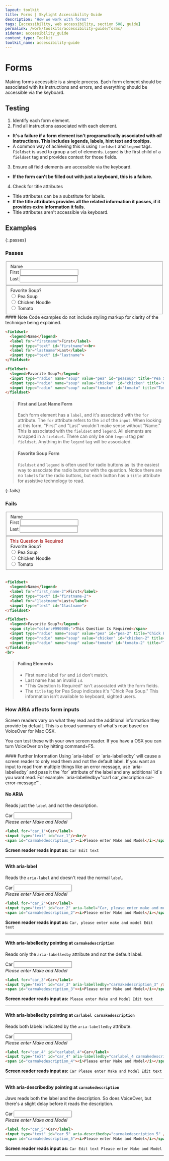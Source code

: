 ```yaml
---
layout: toolkit
title: Forms | Skylight Accessibility Guide
description: "How we work with forms"
tags: [accessibility, web accessibility, section 508, guide]
permalink: /work/toolkits/accessibility-guide/forms/
sidenav: accessibility_guide
content_type: Toolkit
toolkit_name: accessibility-guide
---
```


# Forms

Making forms accessible is a simple process. Each form element should be associated with its instructions and errors, and everything should be accessible via the keyboard.

## Testing

1. Identify each form element.
2. Find all instructions associated with each element.
  * **It's a failure if a form element isn't programatically associated with _all_ instructions. This includes legends, labels, hint text and tooltips.**
  * A common way of achieving this is using `fieldset` and `legend` tags. `Fieldset` is used to group a set of elements. `Legend` is the first child of a `fieldset` tag and provides context for those fields.
3. Ensure all field elements are accessible via the keyboard.
  * **If the form can't be filled out with just a keyboard, this is a failure.**
4. Check for title attributes
  * Title attributes can be a substitute for labels.
  * **If the title attributes provides all the related information it passes, if it provides extra information it fails.**
  * Title attributes aren't accessible via keyboard.

## Examples

{:.passes}
### Passes

<fieldset class="accessibility-fieldset form-group col-sm-8">
  <div class="row">
    <legend class="accessibility-legendcol-form-label col-sm-2 pt-0">Name</legend>
    <div class="col-sm-8">
      <div class="form-group">
        <label for="firstname">First</label>
        <input class="form-control" type="text" id="firstname">
      </div>
      <div class="form-group">
        <label for="lastname">Last</label>
        <input class="form-control" type="text" id="lastname">
      </div>
    </div>
  </div>
</fieldset>

<fieldset class="accessibility-fieldset form-group col-sm-8">
  <div class="row">
    <legend class="accessibility legend col-form-label col-sm-3 pt-0">Favorite Soup?</legend>
    <div class="col-sm-9">
      <div class="form-check">
        <input class="form-check-input" type="radio" name="soup" value="pea" id="peasoup" title="Pea Soup">
        <label class="form-check-label" for="peasoup">Pea Soup</label>
      </div>
      <div class="form-check">
        <input class="form-check-input"  type="radio" name="soup" value="chicken" id="chicken" title="Chicken Noodle">
        <label class="form-check-label" for="chicken">Chicken Noodle</label>
      </div>
      <div class="form-check">
        <input class="form-check-input" type="radio" name="soup" value="tomato" id="tomato" title="Tomato">
        <label class="form-check-label" for="tomato">Tomato</label>
      </div>
    </div>
  </div>
</fieldset>

<div class="callout--alt" markdown='1'>
#### Note
Code examples do not include styling markup for clarity of the technique being explained.
</div>

```html
<fieldset>
  <legend>Name</legend>
  <label for="firstname">First</label>
  <input type="text" id="firstname"><br>
  <label for="lastname">Last</label>
  <input type="text" id="lastname">
</fieldset>

<fieldset>
  <legend>Favorite Soup?</legend>
  <input type="radio" name="soup" value="pea" id="peasoup" title="Pea Soup"><label for="peasoup">Pea Soup</label>
  <input type="radio" name="soup" value="chicken" id="chicken" title="Chicken Noodle"><label for="chicken">Chicken Noodle</label>
  <input type="radio" name="soup" value="tomato" id="tomato" title="Tomato"><label for="tomato">Tomato</label>
</fieldset>
```

> #### First and Last Name Form
> Each form element has a ```label```, and it's associated with the ```for``` attribute. The ```for``` attribute refers to the ```id``` of the ```input```. When looking at this form, "First" and "Last" wouldn't make sense without "Name." This is associated with the ```fieldset``` and ```legend```. All elements are wrapped in a ```fieldset```. There can only be one ```legend``` tag per ```fieldset```. Anything in the ```legend``` tag will be associated.

> #### Favorite Soup Form
> ```Fieldset``` and ```legend``` is often used for radio buttons as its the easiest way to associate the radio buttons with the question. Notice there are no ```label```s for the radio buttons, but each button has a ```title``` attribute for assistive technology to read.

{:.fails}
### Fails

<fieldset class="accessibility-fieldset form-group col-sm-8">
  <div class="row">
    <legend class="accessibility-legend col-form-label col-sm-2 pt-0">Name</legend>
    <div class="col-sm-8">
      <div class="form-group">
        <label for="first_name-2">First</label>
        <input class="form-control" type="text" id="firstname-2">
      </div>
      <div class="form-group">
        <label for="1lastname">Last</label>
        <input class="form-control" type="text" id="1lastname">
      </div>
    </div>
  </div>
</fieldset>

<fieldset class="accessibility-fieldset form-group col-sm-8">
  <div class="row">
    <div class="col-sm-2"></div>
    <div class="col-sm-10">
      <span style="color:#990000;">This Question Is Required</span>
    </div>
    <legend class="accessibility-legend col-form-label col-sm-3 pt-0">Favorite Soup?</legend>
    <div class="col-sm-9">
      <div class="form-check">
        <input class="form-check-input" type="radio" name="soup" value="pea" id="pea-2" title="Chick Pea Soup">
        <label class="form-check-label" for="pea-2">Pea Soup</label>
      </div>
      <div class="form-check">
        <input class="form-check-input" type="radio" name="soup" value="chicken" id="chicken-2" title="Chicken Noodle">
        <label class="form-check-label" for="chicken-2">Chicken Noodle</label>
      </div>
      <div class="form-check">
        <input class="form-check-input" type="radio" name="soup" value="tomato" id="tomato-2" title="Tomato">
        <label class="form-check-label" for="tomato-2">Tomato</label>
      </div>
    </div>
  </div>
</fieldset>
<br>

```html
<fieldset>
  <legend>Name</legend>
  <label for="first_name-2">First</label>
  <input type="text" id="firstname-2">
  <label for="1lastname">Last</label>
  <input type="text" id="1lastname">
</fieldset>

<fieldset>
  <legend>Favorite Soup?</legend>
  <span style="color:#990000;">This Question Is Required</span>
  <input type="radio" name="soup" value="pea" id="pea-2" title="Chick Pea Soup"><label for="pea-2">Pea Soup</label>
  <input type="radio" name="soup" value="chicken" id="chicken-2" title="Chicken Noodle"><label for="chicken-2">Chicken Noodle</label>
  <input type="radio" name="soup" value="tomato" id="tomato-2" title="Tomato"><label for="tomato-2">Tomato</label>
</fieldset>
<br>
```

> #### Failing Elements
> - First name label ```for``` and ```id``` don't match.
> - Last name has an invalid ```id```.
> - "This Question Is Required" isn't associated with the form fields.
> - The ```title``` tag for Pea Soup indicates it's "Chick Pea Soup." This information isn't available to keyboard, sighted users.

### How ARIA affects form inputs

Screen readers vary on what they read and the additional information they provide by default. This is a broad summary of what's read based on VoiceOver for Mac OSX.

You can test these with your own screen reader. If you have a OSX you can turn VoiceOver on by hitting command+F5.

<div class="callout--alt" markdown='1'>
#### Further Information
Using `aria-label` or `aria-labelledby` will cause a screen reader to only read them and not the default label. If you want an input to read from multiple things like an error message, use `aria-labelledby` and pass it the `for` attribute of the label and any additional `id`s you want read. For example: `aria-labelledby="car1 car_description car-error-message"`.
</div>

#### No ARIA

Reads just the `label` and not the description.

<div class="form-group col-sm-5">
  <label for="car_1">Car</label>
  <input class="form-control" type="text" id="car_1"/><br/>
  <span id="carmakedescription"><i>Please enter Make and Model</i></span>
</div>

```html
<label for="car_1">Car</label>
<input type="text" id="car_1"/><br/>
<span id="carmakedescription_1"><i>Please enter Make and Model</i></span>
```

**Screen reader reads input as:** `Car Edit text`
<hr>

#### With aria-label

Reads the `aria-label` and doesn't read the normal `label`.

<div class="form-group col-sm-5">
  <label for="car_2">Car</label>
  <input class="form-control" type="text" id="car_2" aria-label="Car, please enter make and model" /><br/>
  <span id="carmakedescription_2"><i>Please enter Make and Model</i></span>
</div>

```html
<label for="car_2">Car</label>
<input type="text" id="car_2" aria-label="Car, please enter make and model" /><br/>
<span id="carmakedescription_2"><i>Please enter Make and Model</i></span>
```

**Screen reader reads input as:** `Car, please enter make and model Edit text`

<hr>

#### With aria-labelledby pointing at `carmakedescription`

Reads only the `aria-labelledby` attribute and not the default label.

<div class="form-group col-sm-5">
  <label for="car_3">Car</label>
  <input class="form-control" type="text" id="car_3" aria-labelledby="carmakedescription_3" /><br/>
  <span id="carmakedescription_3"><i>Please enter Make and Model</i></span>
</div>

```html
<label for="car_3">Car</label>
<input type="text" id="car_3" aria-labelledby="carmakedescription_3" /><br/>
<span id="carmakedescription_3"><i>Please enter Make and Model</i></span>
```

**Screen reader reads input as:** `Please enter Make and Model Edit text`
<hr>

#### With aria-labelledby pointing at `carlabel carmakedescription`

Reads both labels indicated by the `aria-labelledby` attribute.

<div class="form-group col-sm-5">
  <label for="car_4" id="carlabel_4">Car</label>
  <input class="form-control" type="text" id="car_4" aria-labelledby="carlabel_4 carmakedescription_4" /><br/>
  <span id="carmakedescription_4"><i>Please enter Make and Model</i></span>
</div>

```html
<label for="car_4" id="carlabel_4">Car</label>
<input type="text" id="car_4" aria-labelledby="carlabel_4 carmakedescription_4" /><br/>
<span id="carmakedescription_4"><i>Please enter Make and Model</i></span>
```

**Screen reader reads input as:** `Car Please enter Make and Model Edit text`
<hr>

#### With aria-describedby pointing at `carmakedescription`

Jaws reads both the label and the description. So does VoiceOver, but there's a slight delay before it reads the description.

<div class="form-group col-sm-5">
  <label for="car_5">Car</label>
  <input class="form-control" type="text" id="car_5" aria-describedby="carmakedescription_5" />
  <br/>
  <span id="carmakedescription_5"><i>Please enter Make and Model</i></span>
</div>

```html
<label for="car_5">Car</label>
<input type="text" id="car_5" aria-describedby="carmakedescription_5" /><br/>
<span id="carmakedescription_5"><i>Please enter Make and Model</i></span>
```

**Screen reader reads input as:** `Car Edit text Please enter Make and Model`
<hr>
